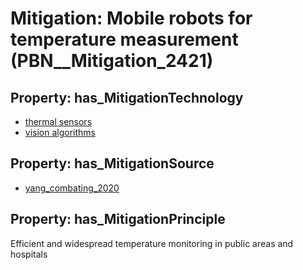 # Mitigation: __Mobile robots for temperature measurement__ (PBN__Mitigation_2421)

## Property: has_MitigationTechnology

* [thermal sensors](../Technology/PBN__Technology_4488)
* [vision algorithms](../Technology/PBN__Technology_4489)

## Property: has_MitigationSource

* [yang_combating_2020](../Article/PBN__Article_23)

## Property: has_MitigationPrinciple

Efficient and widespread temperature monitoring in public areas and hospitals

